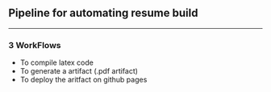 ## Pipeline for automating resume build
---
### 3 WorkFlows

- To compile latex code
- To generate a artifact (.pdf artifact)
- To deploy the aritfact on github pages
